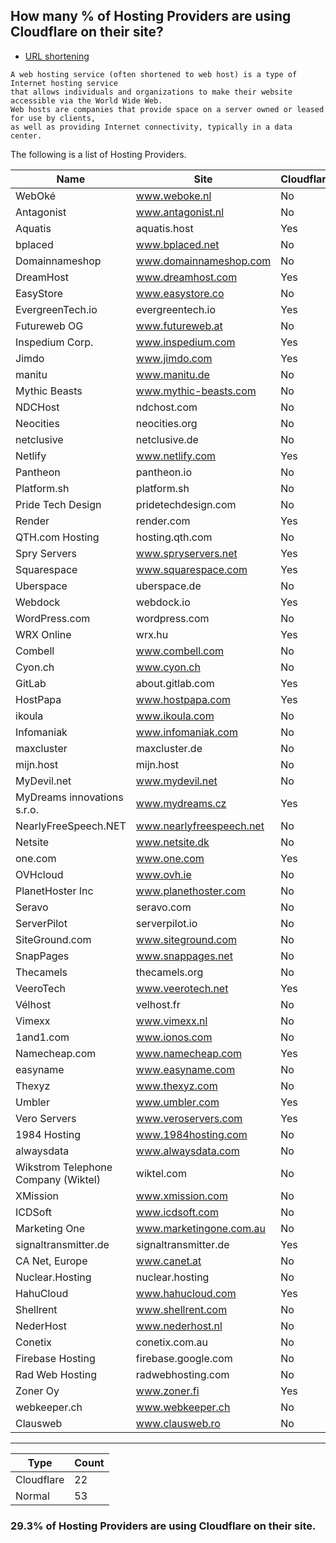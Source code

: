 ## How many % of Hosting Providers are using Cloudflare on their site?


- [URL shortening](https://en.wikipedia.org/wiki/Web_hosting_service)
```
A web hosting service (often shortened to web host) is a type of Internet hosting service 
that allows individuals and organizations to make their website accessible via the World Wide Web. 
Web hosts are companies that provide space on a server owned or leased for use by clients, 
as well as providing Internet connectivity, typically in a data center.
```


The following is a list of Hosting Providers.


| Name | Site | Cloudflared |
| --- | --- | --- |
| WebOké | www.weboke.nl | No |
| Antagonist | www.antagonist.nl | No |
| Aquatis | aquatis.host | Yes |
| bplaced | www.bplaced.net | No |
| Domainnameshop | www.domainnameshop.com | No |
| DreamHost | www.dreamhost.com | Yes |
| EasyStore | www.easystore.co | No |
| EvergreenTech.io | evergreentech.io | Yes |
| Futureweb OG | www.futureweb.at | No |
| Inspedium Corp. | www.inspedium.com | Yes |
| Jimdo | www.jimdo.com | Yes |
| manitu | www.manitu.de | No |
| Mythic Beasts | www.mythic-beasts.com | No |
| NDCHost | ndchost.com | No |
| Neocities | neocities.org | No |
| netclusive | netclusive.de | No |
| Netlify | www.netlify.com | Yes |
| Pantheon | pantheon.io | No |
| Platform.sh | platform.sh | No |
| Pride Tech Design | pridetechdesign.com | No |
| Render | render.com | Yes |
| QTH.com Hosting | hosting.qth.com | No |
| Spry Servers | www.spryservers.net | Yes |
| Squarespace | www.squarespace.com | Yes |
| Uberspace | uberspace.de | No |
| Webdock | webdock.io | Yes |
| WordPress.com | wordpress.com | No |
| WRX Online | wrx.hu | Yes |
| Combell | www.combell.com | No |
| Cyon.ch | www.cyon.ch | No |
| GitLab | about.gitlab.com | Yes |
| HostPapa | www.hostpapa.com | Yes |
| ikoula | www.ikoula.com | No |
| Infomaniak | www.infomaniak.com | No |
| maxcluster | maxcluster.de | No |
| mijn.host | mijn.host | No |
| MyDevil.net | www.mydevil.net | No |
| MyDreams innovations s.r.o. | www.mydreams.cz | Yes |
| NearlyFreeSpeech.NET | www.nearlyfreespeech.net | No |
| Netsite | www.netsite.dk | No |
| one.com | www.one.com | Yes |
| OVHcloud | www.ovh.ie | No |
| PlanetHoster Inc | www.planethoster.com | No |
| Seravo | seravo.com | No |
| ServerPilot | serverpilot.io | No |
| SiteGround.com | www.siteground.com | No |
| SnapPages | www.snappages.net | No |
| Thecamels | thecamels.org | No |
| VeeroTech | www.veerotech.net | Yes |
| Vélhost | velhost.fr | No |
| Vimexx | www.vimexx.nl | No |
| 1and1.com | www.ionos.com | No |
| Namecheap.com | www.namecheap.com | Yes |
| easyname | www.easyname.com | No |
| Thexyz | www.thexyz.com | No |
| Umbler | www.umbler.com | Yes |
| Vero Servers | www.veroservers.com | Yes |
| 1984 Hosting | www.1984hosting.com | No |
| alwaysdata | www.alwaysdata.com | No |
| Wikstrom Telephone Company (Wiktel) | wiktel.com | No |
| XMission | www.xmission.com | No |
| ICDSoft | www.icdsoft.com | No |
| Marketing One | www.marketingone.com.au | No |
| signaltransmitter.de | signaltransmitter.de | Yes |
| CA Net, Europe | www.canet.at | No |
| Nuclear.Hosting | nuclear.hosting | No |
| HahuCloud | www.hahucloud.com | Yes |
| Shellrent | www.shellrent.com | No |
| NederHost | www.nederhost.nl | No |
| Conetix | conetix.com.au | No |
| Firebase Hosting | firebase.google.com | No |
| Rad Web Hosting | radwebhosting.com | No |
| Zoner Oy | www.zoner.fi | Yes |
| webkeeper.ch | www.webkeeper.ch | No |
| Clausweb | www.clausweb.ro | No |


-----

| Type | Count |
| --- | --- | 
| Cloudflare | 22 |
| Normal | 53 |


### 29.3% of Hosting Providers are using Cloudflare on their site.
